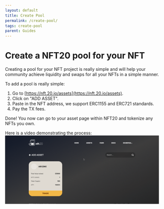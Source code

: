 ```yaml
---
layout: default
title: Create Pool
permalink: /create-pool/
tags: create-pool
parent: Guides
---
```


# Create a NFT20 pool for your NFT

Creating a pool for your NFT project is really simple and will help your community achieve liquidity and swaps for all your NFTs in a simple manner.

To add a pool is really simple:

1. Go to [https://nft.20.io/assets](https://nft.20.io/assets).
1. Click on "ADD ASSET".
1. Paste in the NFT address, we support ERC1155 and ERC721 standards.
1. Pay the TX fees.

Done! You now can go to your asset page within NFT20 and tokenize any NFTs you own.

Here is a video demonstrating the process:
![Create a pool](/assets/img/create-exchange.gif "Create Pool")
